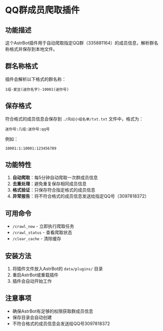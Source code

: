 # QQ群成员爬取插件

## 功能描述

这个AstrBot插件用于自动爬取指定QQ群（335881164）的成员信息，解析群名称格式并保存到本地文件。

## 群名称格式

插件会解析以下格式的群名称：
```
1组-爱豆(迷你名字)-10001(迷你号)
```

## 保存格式

符合格式的成员信息会保存到 `./风纪小组名单/txt.txt` 文件中，格式为：
```
迷你号:几组:迷你号:qq号
```

例如：
```
10001:1:10001:123456789
```

## 功能特性

1. **自动爬取**：每5分钟自动爬取一次群成员信息
2. **去重处理**：避免重复保存相同成员信息
3. **格式验证**：只保存符合指定格式的成员信息
4. **异常报告**：将不符合格式的成员信息发送给指定QQ号（3097818372）

## 可用命令

- `/crawl_now` - 立即执行爬取任务
- `/crawl_status` - 查看爬取状态
- `/clear_cache` - 清除缓存

## 安装方法

1. 将插件文件放入AstrBot的 `data/plugins/` 目录
2. 重启AstrBot或重载插件
3. 插件会自动开始工作

## 注意事项

- 确保AstrBot有足够的权限获取群成员信息
- 保存目录会自动创建
- 不符合格式的成员信息会发送给QQ号3097818372 